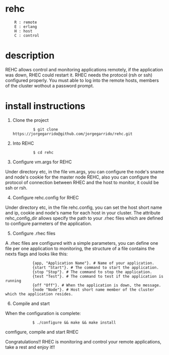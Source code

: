 rehc
====  
		            
		R : remote
		E : erlang
		H : host
		C : control


description
====

REHC allows control and monitoring applications remotely, if the application was down, RHEC could restart it.
RHEC needs the protocol (rsh or ssh) configured properly. You must able to log into the remote hosts, members of the 
cluster wothout a password prompt.


install instructions
====

1) Clone the project
				
				$ git clone https://jorgegarrido@github.com/jorgegarrido/rehc.git

2) Into REHC

				$ cd rehc
				
3) Configure vm.args for REHC

Under directory etc, in the file vm.args, you can configure the node's sname and node's cookie for the 
master node REHC, also you can configure the protocol of connection between RHEC and the host to monitor, 
it could be ssh or rsh.

4) Configure rehc.config for RHEC

Under directory etc, in the file rehc.config, you can set the host short name and ip, cookie and node's name
for each host in your cluster. The attribute rehc_config_dir allows specify the path to your .rhec files
which are defined to configure parmeters of the application.

5) Configure .rhec files

A .rhec files are configured with a simple parameters, you can define one file per one application to 
monitoring, the structure of a file contains the nexts flags and looks like this:

				{app, "Application Name"}. # Name of your application.
				{start "Start"}. # The command to start the application.
				{stop "Stop"}. # The command to stop the application.
				{test "Test"}. # The command to test if the application is running
				{off "Off"}. # When the application is down, the message. 
				{node "Node"}. # Host short name member of the cluster which the application resides.

6) Compile and start

When the configuration is complete:
				
				$ ./configure && make && make install
				
comfigure, compile and start RHEC 

Congratulations!! RHEC is monitoring and control your remote applications, take a rest and enjoy it!!



